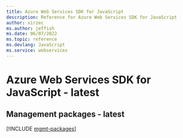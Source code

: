 ```yaml
---
title: Azure Web Services SDK for JavaScript
description: Reference for Azure Web Services SDK for JavaScript
author: xirzec
ms.author: jeffish
ms.date: 06/07/2022
ms.topic: reference
ms.devlang: JavaScript
ms.service: webservices
---
```

# Azure Web Services SDK for JavaScript - latest
## Management packages - latest
[!INCLUDE [mgmt-packages](web-services-mgmt-index.md)]
